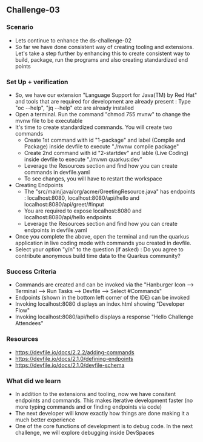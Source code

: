 ## Challenge-03

### Scenario
* Lets continue to enhance the ds-challenge-02
* So far we have done consistent way of creating tooling and extensions. Let's take a step further by enhancing this to create consistent way to build, package, run the programs and also creating standardized end points

### Set Up + verification
* So, we have our extension "Language Support for Java(TM) by Red Hat" and tools that are required for development are already present : Type "oc --help", "jq --help" etc are already installed
* Open a terminal. Run the command "chmod 755 mvnw" to change the mvnw file to be executable
* It's time to create standardized commands. You will create two commands
    * Create 1st command with id "1-package" and label (Compile and Package) inside devfile to execute "./mvnw compile package"
    * Create 2nd command with id "2-startdev" and lable (Live Coding) inside devfile to execute "./mvwn quarkus:dev"
    * Leverage the Resources section and find how you can create commands in devfile.yaml
    * To see changes, you will have to restart the workspace
* Creating Endpoints
    * The "src/main/java/org/acme/GreetingResource.java" has endpoints : localhost:8080, localhost:8080/api/hello and localhost:8080/api/greet/#input
    * You are required to expose localhost:8080 and localhost:8080/api/hello endpoints
    * Leverage the Resources section and find how you can create endpoints in devfile.yaml    
* Once you complete the above, open the terminal and run the quarkus application in live coding mode with commands you created in devfile. 
* Select your option "y/n" to the question (if asked) : Do you agree to contribute anonymous build time data to the Quarkus community?

### Success Criteria
* Commands are created and can be invoked via the "Hanburger Icon --> Terminal --> Run Tasks --> Devfile --> Select #Commands"
* Endpoints (shown in the bottom left corner of the IDE) can be invoked
* Invoking localhost:8080 displays an index.html showing "Developer Flow"
* Invoking localhost:8080/api/hello displays a response "Hello Challenge Attendees"

### Resources
* https://devfile.io/docs/2.2.2/adding-commands
* https://devfile.io/docs/2.1.0/defining-endpoints
* https://devfile.io/docs/2.1.0/devfile-schema

### What did we learn
* In addition to the extensions and tooling, now we have consitent endpoints and commands. This makes iterative development faster (no more typing commands and or finding endpoints via code)
* The next developer will know exactly how things are done making it a much better experience
* One of the core functions of development is to debug code. In the next challenge, we will explore debugging inside DevSpaces

